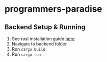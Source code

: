 # programmers-paradise

## Backend Setup & Running

1. See rust installation guide [here](https://www.rust-lang.org/tools/install)
2. Navigate to backend folder
3. Run `cargo build`
4. Run `cargo run`
